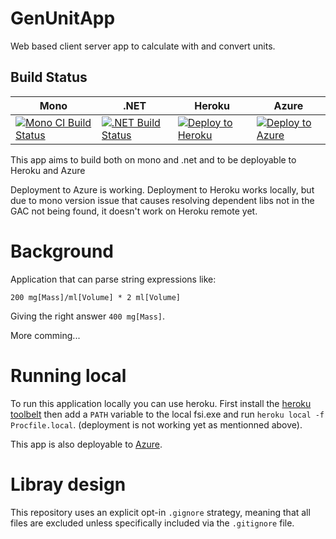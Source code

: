 # GenUnitApp
Web based client server app to calculate with and convert units.

## Build Status

Mono | .NET | Heroku | Azure |
---- | ---- | ------ | ----- |
[![Mono CI Build Status](https://img.shields.io/travis/halcwb/GenUnitApp/master.svg)](https://travis-ci.org/halcwb/GenUnitApp) | [![.NET Build Status](https://img.shields.io/appveyor/ci/halcwb/GenUnitApp/master.svg)](https://ci.appveyor.com/project/halcwb/GenUnitApp) | [![Deploy to Heroku](https://www.herokucdn.com/deploy/button.png)](https://heroku.com/deploy)| [![Deploy to Azure](http://azuredeploy.net/deploybutton.png)](https://azuredeploy.net/)|

This app aims to build both on mono and .net and to be deployable to Heroku and Azure

Deployment to Azure is working. Deployment to Heroku works locally, but due to mono version issue that causes resolving dependent libs not in the GAC not being found, it doesn't work on Heroku remote yet.

# Background
Application that can parse string expressions like: </br>

`200 mg[Mass]/ml[Volume] * 2 ml[Volume]` </br>

Giving the right answer `400 mg[Mass]`.

More comming...

# Running local

To run this application locally you can use heroku. First install the [heroku toolbelt](https://toolbelt.heroku.com/) then add a `PATH` variable to the local fsi.exe and run
`heroku local -f Procfile.local`. (deployment is not working yet as mentionned above).

This app is also deployable to [Azure](https://genunitapp.azurewebsites.net/).


# Libray design
This repository uses an explicit opt-in `.gignore` strategy, meaning that all files are excluded unless specifically included via the `.gitignore` file.
